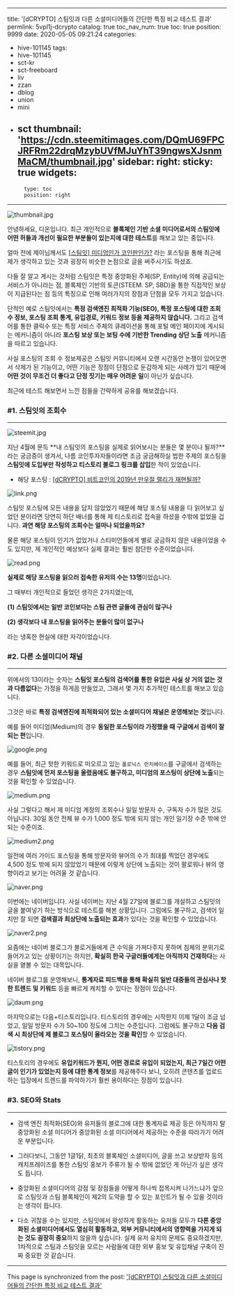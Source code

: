 
---
title: '[dCRYPTO] 스팀잇과 다른 소셜미디어들의 간단한 특징 비교 테스트 결과'
permlink: 5vpl1j-dcrypto
catalog: true
toc_nav_num: true
toc: true
position: 9999
date: 2020-05-05 09:21:24
categories:
- hive-101145
tags:
- hive-101145
- sct-kr
- sct-freeboard
- liv
- zzan
- dblog
- union
- mini
- sct
thumbnail: 'https://cdn.steemitimages.com/DQmU69FPCJRFRm22drqMzybUVfMJuYhT39ngwsXJsnmMaCM/thumbnail.jpg'
sidebar:
    right:
        sticky: true
widgets:
    -
        type: toc
        position: right
---


![thumbnail.jpg](https://cdn.steemitimages.com/DQmU69FPCJRFRm22drqMzybUVfMJuYhT39ngwsXJsnmMaCM/thumbnail.jpg)

안녕하세요, 디온입니다. 최근 개인적으로 **블록체인 기반 소셜 미디어로서의 스팀잇에 어떤 허들과 개선이 필요한 부분들이 있는지에 대한 테스트**를 해보고 있는 중입니다. 

얼마 전에 제이님께서도 [[스팀잇] 미디엄인가 코인판인가?](https://steemit.com/hive-101145/@jayplayco/45kqno) 라는 포스팅을 통해 최근에 제가 생각하고 있는 것과 굉장히 비슷한 논점으로 글을 써주시기도 하셨죠. 

다들 잘 알고 계시는 것처럼 스팀잇은 특정 중앙화된 주체(SP, Entity)에 의해 공급되는 서비스가 아니라는 점, 블록체인 기반의 토큰(STEEM. SP, SBD)을 통한 직접적인 보상이 지급된다는 점 등의 특징으로 인해 여러가지의 장점과 단점을 모두 가지고 있습니다. 

단적인 예로 스팀잇에서는 **특정 검색엔진 최적화 기능(SEO), 특정 포스팅에 대한 조회 수 정보, 포스팅 조회 통계, 유입경로, 키워드 정보 등을 제공하지 않습니다.** 그리고 검색어를 통한 클릭수 또는 특정 서비스 주체의 큐레이션을 통해 포털 메인 페이지에 게시되는 메커니즘이 아니라 **포스팅 보상 또는 보팅 수에 기반한 Trending 상단 노출** 메커니즘을 따르고 있습니다.

사실 포스팅의 조회 수 정보제공은 스팀잇 커뮤니티에서 오랜 시간동안 논쟁이 있어오면서 삭제가 된 기능이고, 어떤 기능은 장점이 단점으로 둔갑하게 되는 사례가 있기 때문에 **어떤 것이 무조건 더 좋다고 단정 짓기는 매우 어려운 일**이 아닌가 싶습니다.

최근에 테스트 해보면서 느낀 점들을 간략하게 공유를 해보겠습니다.

### #1. 스팀잇의 조회수
---

![steemit.jpg](https://cdn.steemitimages.com/DQmeH7ZABWzogSNaaoK5cFhXLynngpuxahp8WQg2TYXbSf2/steemit.jpg)

지난 4월에 문득 **내 스팀잇의 포스팅을 실제로 읽어보시는 분들은 몇 분이나 될까?**라는 궁금증이 생겨서, 나름 코인투자자들이라면 조금 궁금해하실 법한 주제의 포스팅을 **스팀잇에 도입부만 작성하고 티스토리 블로그 링크를 삽입**한 적이 있었습니다.

- 해당 포스팅 : [[dCRYPTO] 비트코인의 2019년 만우절 랠리가 재현될까?](https://steempeak.com/hive-101145/@donekim/dcrypto-2019)

![link.png](https://cdn.steemitimages.com/DQmNq1hu1ZMf7WsHsL1qWUQSzbb5nWX9sGcmxAyndxnLACv/link.png)

스팀잇 포스팅에 모든 내용을 담지 않았었기 때문에 해당 포스팅 내용을 다 읽어보고 싶었던 분이라면 당연히 하단 배너를 통해 제 티스토리로 접속을 하셨을 수밖에 없었을 겁니다. **과연 해당 포스팅의 조회수는 얼마나 되었을까요?**


물론 해당 포스팅이 인기가 없었거나 스티미언들에게 별로 궁금하지 않은 내용이었을 수도 있지만, 제 개인적인 예상보다 실제 결과는 훨씬 참단한 수준이었습니다.

![read.png](https://cdn.steemitimages.com/DQmY3dGTofDgubx4pfFi7zcnWXfLSBniM3hzBRCjQHaKYW1/read.png)

**실제로 해당 포스팅을 읽으러 접속한 유저의 수는 13명**이었습니다.

그 때부터 개인적으로 들었던 생각은 2가지였는데, 

**(1) 스팀잇에서는 일반 코인보다는 스팀 관련 글들에 관심이 많구나**

**(2) 생각보다 내 포스팅을 읽어주는 분들이 많이 없구나**

라는 냉혹한 현실에 대한 자각이었습니다.

### #2. 다른 소셜미디어 채널
---

위에서의 13이라는 숫자는 **스팀잇 포스팅의 검색어를 통한 유입은 사실 상 거의 없는 것과 다름없다**는 가정을 하게끔 만들었고, 그래서 몇 가지 추가적인 테스트를 해보고 있습니다.

그것은 바로 **특정 검색엔진에 최적화되어 있는 소셜미디어 채널은 운영해보는 것**입니다.

예를 들어 미디엄(Medium)의 경우 **동일한 포스팅이라 가정했을 때 구글에서 검색이 잘 되는 편**입니다.

![google.png](https://cdn.steemitimages.com/DQmQJnHfZSx6JnPTCEWVMXUJJgd3az4jX4Sqocuqr7y7bMx/google.png)

예를 들어, 최근 핫한 키워드로 떠오르고 있는 `폴로닉스 런치베이스`를 구글에서 검색하는 경우 **스팀잇에 먼저 포스팅을 올렸음에도 불구하고, 미디엄의 포스팅이 상단에 노출**되는 것을 확인할 수 있었습니다.

![medium.png](https://cdn.steemitimages.com/DQmSZrcyFtNGg14NomUGcRrVEiSkmtALvy5VGmZRDG7gMGG/medium.png)

사실 그렇다고 해서 제 미디엄 계정의 조회수나 일일 방문자 수, 구독자 수가 많은 것도 아닙니다. 30일 동안 전체 뷰 수가 1,000 정도 밖에 되지 않는 개인 일기장 수준 밖에 안되는 수준이죠.

![medium2.png](https://cdn.steemitimages.com/DQmRB74xqniNeVsKSuAKQMDVE7JRrUBBZmJRvaXJrceJBpN/medium2.png)

일전에 여러 가이드 포스팅을 통해 방문자와 뷰어의 수가 최대를 찍었던 경우에도 4,500 정도 밖에 되지 않았었기 때문에 이렇게 상단에 노출되는 것이 팔로워나 뷰의 영향이라고 보기는 어려울 것 같습니다.


![naver.png](https://cdn.steemitimages.com/DQmdRKBaxRWqPafKLCbLDQxTJp831Cr9qvL9E16tFtCnboF/naver.png)

이번에는 네이버입니다. 사실 네이버는 지난 4월 27일에 블로그를 개설하고 스팀잇의 글을 붙여넣기 하는 방식으로 테스트를 해본 상황입니다. 그럼에도 불구하고, 검색어 일치만 잘 되면 **검색결과 최상단에 노출되는 효과**가 있다는 것을 확인할 수 있었습니다.

![naver2.png](https://cdn.steemitimages.com/DQmTh7MDmKX6GQ5zXGXbFbvMzPtcyZFSFXNbv3ytWwFeNeP/naver2.png)

요즘에는 네이버 블로그가 블로거들에게 큰 수익을 가져다주지 못하며 침체의 분위기로 들어가고 있는 상황이기는 하지만, **확실히 한국 구글러들에게는 아직까지 건재하다**는 사실을 옅볼 수 있는 대목입니다.

네이버 블로그를 운영해보니, **통계자료 피드백을 통해 확실히 일반 대중들의 관심사나 핫한 트렌드 및 키워드** 등을 빠르게 캐치할 수 있다는 장점이 있습니다.


![daum.png](https://cdn.steemitimages.com/DQmYRiboe81mkE8CAFVTpUfdK9ReV1qknFk5g5ZMt1e2NZx/daum.png)

마지막으로는 다음+티스토리입니다. 티스토리의 경우에는 시작한지 이제 1달이 조금 넘었고, 일일 방문자 수가 50~100 정도에 그치는 수준입니다. 그럼에도 불구하고 **다음 검색 시 최상단에 제 블로그 포스팅이 올라오는 것을 확인**할 수 있었습니다.

![tistory.png](https://cdn.steemitimages.com/DQmT4TxnLNJswU9F4uCisi5wScQRV5hPX7n4w4h5LCMoUDV/tistory.png)

티스토리의 경우에도 **유입키워드가 뭔지, 어떤 경로로 유입이 되었는지, 최근 7일간 어떤 글이 인기가 있었는지 등에 대한 통계 정보**를 제공해주다 보니, 오히려 콘텐츠를 업로드하는 입장에서 트렌드를 파악하기가 훨씬 용이하다는 장점이 있습니다.

### #3. SEO와 Stats
---

- 검색 엔진 최적화(SEO)와 유저들의 블로그에 대한 통계자료 제공 등은 아직까지 탈중앙화된 소셜 미디어가 중앙화된 소셜 미디어에서 제공하는 수준을 따라가기 어려운 부분입니다.

- 그러다보니, 그동안 1글1닭, 최초의 블록체인 소셜미디어, 글을 쓰고 보상받자 등의 캐치프레이즈를 통한 스팀잇 홍보가 주류가 될 수 밖에 없었던 게 아닌가 싶은 생각도 듭니다.

- 중앙화된 소셜미디어의 강점 및 장점들을 어떻게 하나씩 접목시켜 나가느냐가 앞으로 스팀잇과 스팀 블록체인이 제2의 도약을 할 수 있는 포인트가 될 수 있을 것이라는 생각이 듭니다.

- 다소 귀찮을 수는 있지만, 스팀잇에서 왕성하게 활동하는 유저들 모두가 **다른 중앙화된 소셜미디어에서도 열심히 활동하고, 외부 커뮤니티에서의 영향력을 가지게 되는 것도 굉장히 중요**하지 않을까 싶습니다. 실제 유저 유치의 문제도 중요하겠지만, 1차적으로 스팀과 스팀잇을 모르는 사람들에 대한 외부 홍보 및 유입채널 구축이 진짜 중요한 것 같습니다.

- - -

This page is synchronized from the post: ['[dCRYPTO] 스팀잇과 다른 소셜미디어들의 간단한 특징 비교 테스트 결과'](https://steemit.com/@donekim/5vpl1j-dcrypto)
